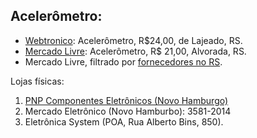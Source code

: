 ## Acelerômetro:

* [Webtronico](https://www.webtronico.com/mpu6050-acelerometro-e-giroscopio-3-eixos-68?search_query=acelerometro&results=2): Acelerômetro, R$24,00, de Lajeado, RS.  
* [Mercado Livre](https://produto.mercadolivre.com.br/MLB-1451903590-acelerometro-giroscopio-mpu6050-arduino-pic-quadcopter-imu-_JM#position=1&type=item&tracking_id=e31330cb-2d83-481b-b638-44c2279979bd): Acelerômetro, R$ 21,00, Alvorada, RS.  
* Mercado Livre, filtrado por [fornecedores no RS](https://eletronicos.mercadolivre.com.br/pecas-componentes/rio-grande-do-sul/mpu-6050).


Lojas físicas:
1. [PNP Componentes Eletrônicos (Novo Hamburgo)](https://www.guiamais.com.br/novo-hamburgo-rs/comercio-de-produtos-e-servicos/lojas-de-componentes-eletronicos/13970904-2/pnp-componentes-eletronicos)  
2. Mercado Eletrônico (Novo Hamburbo): 3581-2014  
3. Eletrônica System (POA, Rua Alberto Bins, 850). 

